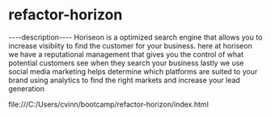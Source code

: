 # refactor-horizon
----description----
Horiseon is a optimized search engine that allows you to increase visibiity to find the customer for your business.
here at horiseon we have a reputational management that gives you the control of what potential customers see when they search your business
lastly we use social media marketing helps determine which platforms are suited to your brand using analytics to find the right markets and increase your lead generation

file:///C:/Users/cvinn/bootcamp/refactor-horizon/index.html